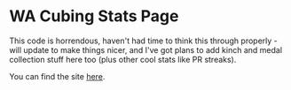 # WA Cubing Stats Page
This code is horrendous, haven't had time to think this through properly - will update to make things nicer, and I've got plans to add kinch and medal collection stuff here too (plus other cool stats like PR streaks).

You can find the site [here](https://joj-jh.github.io/wa_cubing_stats/).
